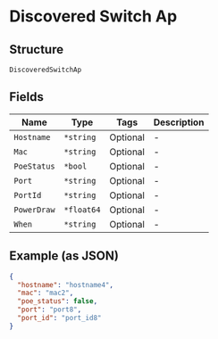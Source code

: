 
# Discovered Switch Ap

## Structure

`DiscoveredSwitchAp`

## Fields

| Name | Type | Tags | Description |
|  --- | --- | --- | --- |
| `Hostname` | `*string` | Optional | - |
| `Mac` | `*string` | Optional | - |
| `PoeStatus` | `*bool` | Optional | - |
| `Port` | `*string` | Optional | - |
| `PortId` | `*string` | Optional | - |
| `PowerDraw` | `*float64` | Optional | - |
| `When` | `*string` | Optional | - |

## Example (as JSON)

```json
{
  "hostname": "hostname4",
  "mac": "mac2",
  "poe_status": false,
  "port": "port8",
  "port_id": "port_id8"
}
```

